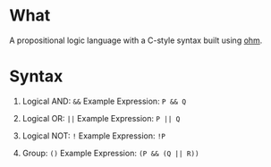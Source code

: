 # What

A propositional logic language with a C-style syntax built using [ohm](https://github.com/ohmjs/ohm).

# Syntax

1. Logical AND: `&&`
   Example Expression: `P && Q`

2. Logical OR: `||`
   Example Expression: `P || Q`

3. Logical NOT: `!`
   Example Expression: `!P`

4. Group: `()`
   Example Expression: `(P && (Q || R))`
